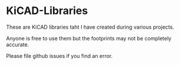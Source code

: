 # KiCAD-Libraries


These are KiCAD libraries taht I have created during various projects.

Anyone is free to use them but the footprints may not be completely accurate. 

Please file github issues if you find an error.
